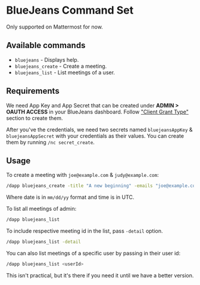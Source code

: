 # BlueJeans Command Set

Only supported on Mattermost for now.

## Available commands

- `bluejeans` - Displays help.
- `bluejeans_create` - Create a meeting.
- `bluejeans_list` - List meetings of a user.

## Requirements

We need App Key and App Secret that can be created under **ADMIN > OAUTH ACCESS** in your BlueJeans dashboard. Follow ["Client Grant Type"](https://support.bluejeans.com/s/article/Authentication-Methods-for-BlueJeans-Meetings-API-Endpoints) section to create them.

After you've the credentials, we need two secrets named `bluejeansAppKey` & `bluejeansAppSecret` with your credentials as their values. You can create them by running `/nc secret_create`.

## Usage

To create a meeting with `joe@example.com` & `judy@example.com`:
```sh
/dapp bluejeans_create -title "A new beginning" -emails "joe@example.com,judy@example.com" -start "03/01/20 18:00" -end "03/01/20 18:30'
```
Where date is in `mm/dd/yy` format and time is in UTC.

To list all meetings of admin:
```sh
/dapp bluejeans_list
```

To include respective meeting id in the list, pass `-detail` option.
```sh
/dapp bluejeans_list -detail
```

You can also list meetings of a specific user by passing in their user id:
```sh
/dapp bluejeans_list <userId>
```
This isn't practical, but it's there if you need it until we have a better version.
